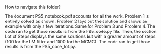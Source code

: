 How to navigate this folder?

The document PS5_notebook.pdf accounts for all the work. Problem 1 is entirely solved as shown. Problem 2 lays out the solution and shows an example with only a few iterations. Same for Problem 3 and Problem 4. The code ran to get those results is from the PS5_code.py file. Then, the section Lot of Steps displays the same solutions but with a greater amount of steps (100 for the LM fitter and 1000 for the MCMC). The code ran to get those results is from the PS5_code_lot.py.  
